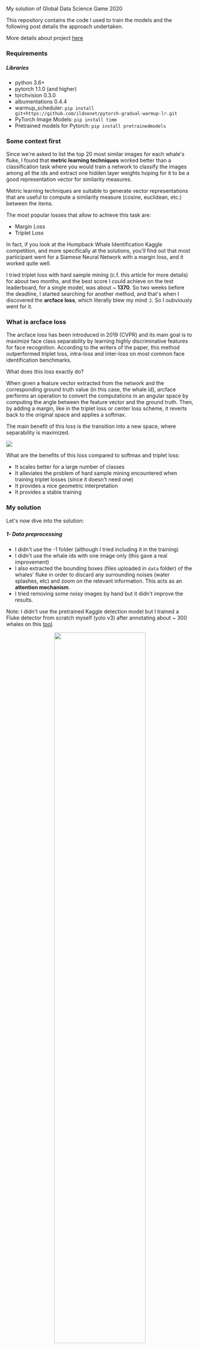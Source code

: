 My solution of Global Data Science Game 2020

This repository contains the code I used to train the models and the following post details the approach undertaken.

More details about project [here](https://medium.com/@ahmedbesbes/a-hackers-guide-to-efficiently-train-deep-learning-models-b2cccbd1bc0a)

### Requirements

##### Libraries

- python 3.6+
- pytorch 1.1.0 (and higher)
- torchvision 0.3.0
- albumentations 0.4.4
- warmup_scheduler: `pip install git+https://github.com/ildoonet/pytorch-gradual-warmup-lr.git`
- PyTorch Image Models: `pip install timm`
- Pretrained models for Pytorch: `pip install pretrainedmodels`

### Some context first

Since we're asked to list the top 20 most similar images for each whale's fluke, I found that **metric learning techniques** worked better than a classification task where you would train a network to classify the images among all the ids and extract one hidden layer weights hoping for it to be a good representation vector for similarity measures.

Metric learning techniques are suitable to generate vector representations that are useful to compute a similarity measure (cosine, euclidean, etc.) between the items.

The most popular losses that allow to achieve this task are:

- Margin Loss
- Triplet Loss

In fact, if you look at the Humpback Whale Identification Kaggle competition, and more specifically at the solutions, you'll find out that most participant went for a Siamese Neural Network with a margin loss, and it worked quite well.

I tried triplet loss with hard sample mining (c.f. this article for more details) for about two months, and the best score I could achieve on the test leaderboard, for a single model, was about ~ **1370**. So two weeks before the deadline, I started searching for another method, and that's when I discovered the **arcface loss**, which literally blew my mind :). So I oubviously went for it.

### What is arcface loss

The arcface loss has been introduced in 2019 (CVPR) and its main goal is to maximize face class separability by learning highly discriminative features for face recognition. According to the writers of the paper, this method outperformed triplet loss, intra-loss and inter-loss on most common face identification benchmarks.

What does this loss exactly do?

When given a feature vector extracted from the network and the corresponding ground truth value (in this case, the whale id), arcface performs an operation to convert the computations in an angular space by computing the angle between the feature vector and the ground truth. Then, by adding a margin, like in the triplet loss or center loss scheme, it reverts back to the original space and applies a softmax.

The main benefit of this loss is the transition into a new space, where separability is maximized.

![](./images/arcface.png)

What are the benefits of this loss compared to softmax and triplet loss:

- It scales better for a large number of classes
- It alleviates the problem of hard sample mining encountered when training triplet losses (since it doesn't need one)
- It provides a nice geometric interpretation
- It provides a stable training

### My solution

Let's now dive into the solution:

##### 1- Data preprocessing

- I didn't use the -1 folder (although I tried including it in the training)
- I didn't use the whale ids with one image only (this gave a real improvement)
- I also extracted the bounding boxes (files uploaded in `data` folder) of the whales' fluke in order to discard any surrounding noises (water splashes, etc) and zoom on the relevant information. This acts as an **attention mechanism**.
- I tried removing some noisy images by hand but it didn't improve the results.

Note: I didn't use the pretrained Kaggle detection model but I trained a Fluke detector from scratch myself (yolo v3) after annotating about ~ 300 whales on this [tool](https://makesense.ai).

<p align="center">
    <img src="./images/makesense.png" width="70%">
</p>

**Key learning :** Spend as much time as you can on the data: clean it, curate it, cross check it... Although powerful in representation learning, deep learning models are still garbage-in garbage out models. If you feed them noisy data, don't hope for good results.

##### 2- Never underestimate the power of transfer learning

The first weeks of the competition, I used ImageNet pretrained models as backbones. It was fine, my models ended up converging after some time. The top score I could achieve on the test leaderboard was about **1270**.

Then I looked into Humpback Whale Identification Kaggle competition data. I noticed a couple of things:

- The data has the same structure as our competition with the same class imbalance problem
- The flukes doesn't exactly look the same as in our competition.

<p align="center">
    <img src="./images/kaggle_whales.png" width="60%" >
    <p style="text-align:center"> Kaggle whales' flukes</p>
</p>

So I decided finetuning the ImageNet pretrained models on this data using the triplet loss.

Funny how things worked out:

- This had a huge impact! I jumped to 1300 on the test leaderboard
- The network was able to converge faster (30% less epochs)

**Key learning:** Transfer learning rarely hurts. If you start by ImageNet models that are pretrained on 1000 common objects (animals, cars, etc.), it's more likely that a pretrained network on a similar dataset of yours is better.

##### 3- Image resolution matters

As we've seen it, Lisa's images can be sometimes very large. This is due to professional cameras and tools she's using. Some images can even reach 3000x1200 or higher.

When I started the competition, I set the input size to 224x224 pixels, as I typically do in most image classification problems.

However, when I started varying the input sizes, I got a lift of performance with the 480x480 size.

**Tow key learnings here:**

- If you're dealing with high resolution images, try increasing the input size of your network. The default input shape of 224 recommended by ImageNet is not always the best choice. When having a larger input shape, your network can learn specific small fine-grained details that distinguish one whale from another.
- Bigger is not alwas better. If you increase your input shape to 1000px or so, you'll more likely encounter poor performance due to these reasons:
  - Slow convergence: with higher input shapes, your network has more parameters and this obviously needs more computational power and convergence is not guaranteed due to overfitting.
  - Poor performance on small images: when these are up-sampled to 1000px, the original signal is corrupt.

##### 4- Which backbone architecture to choose?

As we all know there's a large family of network architectures to choose from

<p align="center">
    <img src="./images/architectures.png" width="90%" >
</p>

After several experiments, I noticed that best performing architectures on our dataset are:

- resnet34
- densenet121

My best performing single model relies on densenet121.

**Key learnings :**

- Large and deep state-of-the-art architectures are not always the best choice:
  - if your dataset is small, they quickly overfit
  - if you have little computational resources, you won't be able to train them
- Experiment with increasing network capacity:
  - start simple: for example from MobileNet-v1 to ResNet-18, ResNet-34, Densenet121
  - keep increasing the complexity of the network while monitoring the validation performance
- Think about model size if you plan to put your model into production. That's why I opted for densenet121 which is less than 30Mb

##### 5- Training pipeline:

The training pipeline consists of 5 major steps:

<p align="center">
    <img src="./images/pipeline.png" width="90%" >
</p>

- Step 1: the dataloder connects to the database and serves the images and the corresponding labels to the network, in batches. It's also responsible shuffling the data it between the epochs and applying on-the-fly data augmentation.
  **Heavy augmentation** has been applied as a regularization effect for a better generalization.
  Transformations include: Gaussian noise, blurring, motion blur, random rain (to simulate splash effects), color shift, random change in brightness, hue and saturation, sharpening, perspective and elastic transformations, random rotation ± 20°, affine transformations (translation and shearing), and random occlusion (to increase generalization capabilities)
  Here is the pipeline script:

- Step 2: forward pass.
  The model takes the images as input and generates the features.

- Step 3: the arcface loss is computed between the features and the targets

- Step 4: the loss.backaward() method is called where the gradients of the loss with respect to model parameters is computed

- Step 5: Here's when the Adam optimizer comes in. Based on the gradients computed in step 4, it updates the weights of the network. This operation is performed on each batch.

**Training tips**

I made **a lot** of experiments during this competition. Here is my list of tips when it comes to building a strong training pipeline:

- Adam is a safe optimizer. However, you should not forget to set the weight decay to a non-zero value. This acts as a regularization effect and prevents loss fluctuations. Used value: 1e-3
- Heavy augmentation **really improves** the results. I started with simple rotations and translations but when I added the transformations mentioned above I got better results. Augmentations alleviates the problem of the lack of data and improves the model stability and generalization.
- Use a learning rate scheduler to decrease the learning rate throughout the training. The one I chose is warmup scheduler follwed by a cosine annealing. It basically starts from very low learning rate to reach the target (starting learning rate) on a few epochs (this is called the warmup phase) and then decreases it following a cosine annealing until an end learning rate.
- Monitor the loss value at the end of each epoch. I used Tensorbaord to plot it.
- Pseudo labeling can give you an edge: this technique is commonly used in Kaggle competitions. It consists of
  - Training a model on you train data
  - Use the model on the test data to predict the classes
  - Take the most confident predictions of the test set (for example > .9 probability)
  - Add these new samples to the original train data
  - Retrain again

##### 6- What is my final solution

I trained two models following the previous pipeline with the following parameters:

|                           | model 1        | model 2        |
| ------------------------- | -------------- | -------------- |
| backbone                  | resnet34       | densenet121    |
| pretrained                | Kaggle data    | Kaggle data    |
| embedding size            | 256            | 256            |
| image size                | 620            | 480            |
| pseudo labels             | yes            | no             |
| learning rate             | 2.5e-4 to 5e-5 | 2.5e-4 to 5e-5 |
| batch size                | 32             | 16             |
| dropout                   | 0              | 0.5            |
| epochs                    | 70             | 90             |
| Score on test leaderboard | 1434           | 1450           |
| Classification layer      | no             | yes            |
| Embedding layer           | yes            | yes            |

What gave me a bump in the final score is the way I combined these two models. This is a simple **meta-embedding technique** that is quite commonly used in Natural Language Processing.

It consists of generating the embeddings of each model on all the samples, then concatenating them.

<p align="center">
    <img src="./images/meta_embedding.png" width="90%" >
</p>

This method is used to generate the meta-embeddings of the train and test data sets. Then, the same computations are used to generate the submission.

**key learning**:

- meta learning concatenation techniques provide an interesting embedding when the base models are different in:
  - backbone architectures (resnet34 vs densenet121)
  - image input size (480 vs 620)
  - regularization schemes (dropout vs no dropout)
- The resulting embedding takes both of the two representation in a hybrid one.

### Final words

I would like to thank the whole GDSC team for their work in making this challenge a great learning opportunity and Lisa Steiner for giving us the chance to bring our knowledge to a new field.

I hope you'll find here resources that you can use in other computer vision and deep learning projects.

### References:

- Arcface paper: https://arxiv.org/pdf/1801.07698.pdf
- https://omoindrot.github.io/triplet-loss
- https://medium.com/1-minute-papers/arcface-additive-angular-margin-loss-for-deep-face-recognition-d02297605f8d
